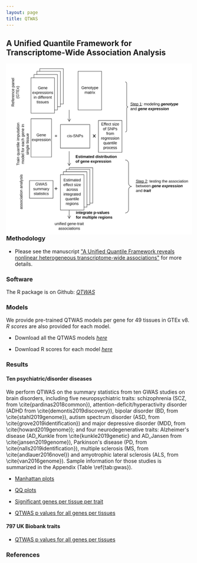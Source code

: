 ```yaml
---
layout: page
title: QTWAS
---
```


## A Unified Quantile Framework for Transcriptome-Wide Association Analysis

<img align="right" src="/img/QTWAS_flowchart.jpg" alt="" width="600">


### Methodology

  - Please see the manuscript ["A Unified Quantile Framework reveals nonlinear heterogeneous transcriptome-wide associations"]() for more details.

### Software

  The R package is on Github: [_QTWAS_]()

### Models

We provide pre-trained QTWAS models per gene for 49 tissues in GTEx v8. _R scores_ are also provided for each model.

  - Download all the QTWAS models [_here_]()
  
  - Download R scores for each model [_here_]()

### Results

#### Ten psychiatric/disorder diseases 
    
  We perform QTWAS on the summary statistics from ten GWAS studies on brain disorders, including five neuropsychiatric traits: schizophrenia  (SCZ, from \cite{pardinas2018common}), attention-deficit/hyperactivity disorder (ADHD from \cite{demontis2019discovery}), bipolar disorder (BD, from \cite{stahl2019genome}), autism spectrum disorder (ASD, from \cite{grove2019identification}) and major depressive disorder (MDD, from \cite{howard2019genome}); and four neurodegenerative traits: Alzheimer's disease (AD\_Kunkle from  \cite{kunkle2019genetic} and AD\_Jansen from \cite{jansen2019genome}), Parkinson's disease (PD, from \cite{nalls2019identification}), multiple sclerosis (MS, from \cite{andlauer2016novel}) and amyotrophic lateral sclerosis (ALS, from \cite{van2016genome}). Sample information for those studies is summarized in the Appendix (Table \ref{tab:gwas}). 

  - [Manhattan plots](https://www.dropbox.com/sh/ksva8yexsud9on6/AADnj7RcLC0TH4xvLlVea_ZHa?dl=0)
    
  - [QQ plots](https://www.dropbox.com/sh/omgvs4hxzlcpik8/AABqMYBiFGSzhqwFvvY5dPjZa?dl=0)
  
  - [Significant genes per tissue per trait](https://www.dropbox.com/sh/qd21drdjdcz3t5h/AADGM3JwZ6SkkG9syIJDaXHIa?dl=0)
    
  - [QTWAS p values for all genes per tissues]()
    
#### 797 UK Biobank traits
    
  - [QTWAS p values for all genes per tissues]()

### References
